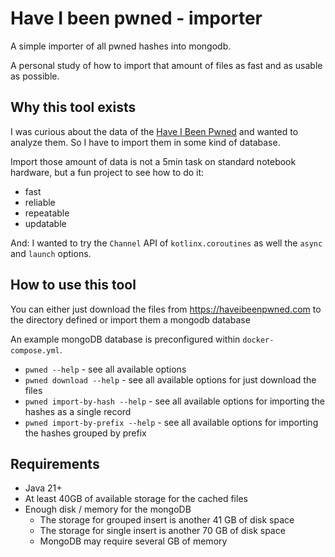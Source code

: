 # Have I been pwned - importer

A simple importer of all pwned hashes into mongodb.

A personal study of how to import that amount of files as fast and as usable as possible.

## Why this tool exists

I was curious about the data of the [Have I Been Pwned](https://haveibeenpwned.com/) and wanted to analyze them.
So I have to import them in some kind of database.

Import those amount of data is not a 5min task on standard notebook hardware, but a fun project to see how to do it:

- fast
- reliable
- repeatable
- updatable

And: I wanted to try the `Channel` API of `kotlinx.coroutines` as well the `async` and `launch` options.

## How to use this tool

You can either just download the files from https://haveibeenpwned.com to the directory defined or import them 
a mongodb database

An example mongoDB database is preconfigured within `docker-compose.yml`.

- `pwned --help` - see all available options
- `pwned download --help` - see all available options for just download the files
- `pwned import-by-hash --help` - see all available options for importing the hashes as a single record
- `pwned import-by-prefix --help` - see all available options for importing the hashes grouped by prefix


## Requirements
- Java 21+
- At least 40GB of available storage for the cached files
- Enough disk / memory for the mongoDB
  - The storage for grouped insert is another 41 GB of disk space
  - The storage for single insert is another 70 GB of disk space
  - MongoDB may require several GB of memory